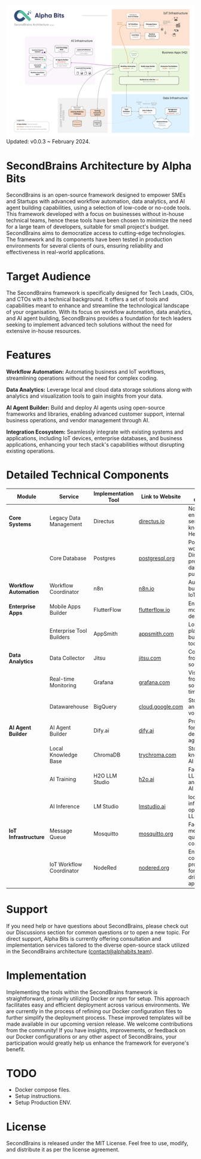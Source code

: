 ![SecondBrains](assets/images/v0.0.3.jpg)
Updated: v0.0.3 ~ February 2024.

# SecondBrains Architecture by Alpha Bits

SecondBrains is an open-source framework designed to empower SMEs and Startups with advanced workflow automation, data analytics, and AI agent building capabilities, using a selection of low-code or no-code tools. This framework developed with a focus on businesses without in-house technical teams, hence these tools have been chosen to minimize the need for a large team of developers, suitable for small project's budget. SecondBrains aims to democratize access to cutting-edge technologies. The framework and its components have been tested in production environments for several clients of ours, ensuring reliability and effectiveness in real-world applications.

# Target Audience

The SecondBrains framework is specifically designed for Tech Leads, CIOs, and CTOs with a technical background. It offers a set of tools and capabilities meant to enhance and streamline the technological landscape of your organisation. With its focus on workflow automation, data analytics, and AI agent building, SecondBrains provides a foundation for tech leaders seeking to implement advanced tech solutions without the need for extensive in-house resources.

# Features

**Workflow Automation:** Automating business and IoT workflows, streamlining operations without the need for complex coding.

**Data Analytics:** Leverage local and cloud data storage solutions along with analytics and visualization tools to gain insights from your data.

**AI Agent Builder:** Build and deploy AI agents using open-source frameworks and libraries, enabling advanced customer support, internal business operations, and vendor management through AI.

**Integration Ecosystem:** Seamlessly integrate with existing systems and applications, including IoT devices, enterprise databases, and business applications, enhancing your tech stack's capabilities without disrupting existing operations.

# Detailed Technical Components

| Module                  | Service                  | Implementation Tool | Link to Website                               | Role of Component                                                              |
| ----------------------- | ------------------------ | ------------------- | --------------------------------------------- | ------------------------------------------------------------------------------ |
| **Core Systems**        | Legacy Data Management   | Directus            | [directus.io](https://directus.io/)           | No-code back-end-as-a-service or also known as Headless CMS                    |
|                         | Core Database            | Postgres            | [postgresql.org](https://www.postgresql.org/) | Postgres to work with Directus, SQL is preferred for data analytics purposes   |
| **Workflow Automation** | Workflow Coordinator     | n8n                 | [n8n.io](https://n8n.io/)                     | Automates business and IoT workflows                                           |
| **Enterprise Apps**     | Mobile Apps Builder      | FlutterFlow         | [flutterflow.io](https://flutterflow.io/)     | Enables rapid mobile app development                                           |
|                         | Enterprise Tool Builders | AppSmith            | [appsmith.com](https://www.appsmith.com/)     | Low-code platform for building internal tools                                  |
| **Data Analytics**      | Data Collector           | Jitsu               | [jitsu.com](https://jitsu.com/)               | Collects data from various sources                                             |
|                         | Real-time Monitoring     | Grafana             | [grafana.com](https://grafana.com/)           | Visualizes data from multiple sources in real-time                             |
|                         | Datawarehouse            | BigQuery            | [cloud.google.com](https://cloud.google.com/bigquery)| Stores and analyzes large volumes of data                               |
| **AI Agent Builder**    | AI Agent Builder         | Dify.ai             | [dify.ai](https://dify.ai/)                   | Provides tools for building and deploying AI agents                            |
|                         | Local Knowledge Base     | ChromaDB            | [trychroma.com](https://www.trychroma.com/)   | Stores local knowledge for AI inference                                        |
|                         | AI Training              | H2O LLM Studio      | [h2o.ai](https://h2o.ai/)                     | Facilitates local LLM fine-tuning and training of AI models                    |
|                         | AI Inference             | LM Studio           | [lmstudio.ai](https://lmstudio.ai/)           | local LLM inference using open-source LLM models                               |
| **IoT Infrastructure**  | Message Queue            | Mosquitto           | [mosquitto.org](https://mosquitto.org/)       | Facilitates message queuing for IoT communications                             |
|                         | IoT Workflow Coordinator | NodeRed             | [nodered.org](https://nodered.org/)           | Enables low-code programming for event-driven IoT applications                 |

# Support
If you need help or have questions about SecondBrains, please check out our Discussions section for common questions or to open a new topic. For direct support, Alpha Bits is currently offering consultation and implementation services tailored to the diverse open-source stack utilized in the SecondBrains architecture ([contact@alphabits.team](mailto:contact@alphabits.team)).

# Implementation

Implementing the tools within the SecondBrains framework is straightforward, primarily utilizing Docker or npm for setup. This approach facilitates easy and efficient deployment across various environments. We are currently in the process of refining our Docker configuration files to further simplify the deployment process. These improved templates will be made available in our upcoming version release. We welcome contributions from the community! If you have insights, improvements, or feedback on our Docker configurations or any other aspect of SecondBrains, your participation would greatly help us enhance the framework for everyone's benefit.

# TODO

- Docker compose files.
- Setup instructions.
- Setup Production ENV.

# License
SecondBrains is released under the MIT License. Feel free to use, modify, and distribute it as per the license agreement.
